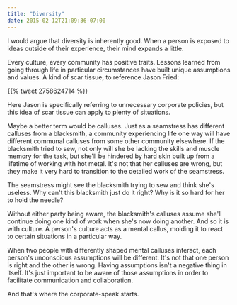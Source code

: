 ```yaml
---
title: "Diversity"
date: 2015-02-12T21:09:36-07:00
---
```


I would argue that diversity is inherently good. When a person is exposed to ideas outside of their experience, their mind expands a little.

<!--more-->

Every culture, every community has positive traits. Lessons learned from going through life in particular circumstances have built unique assumptions and values. A kind of scar tissue, to reference Jason Fried:

{{% tweet 2758624714 %}}

Here Jason is specifically referring to unnecessary corporate policies, but this idea of scar tissue can apply to plenty of situations.

Maybe a better term would be calluses.
Just as a seamstress has different calluses from a blacksmith, a community experiencing life one way will have different communal calluses from some other community elsewhere.
If the blacksmith tried to sew, not only will she be lacking the skills and muscle memory for the task, but she'll be hindered by hard skin built up from a lifetime of working with hot metal.
It's not that her calluses are wrong, but they make it very hard to transition to the detailed work of the seamstress.

The seamstress might see the blacksmith trying to sew and think she's useless. Why can't this blacksmith just do it right? Why is it so hard for her to hold the needle?

Without either party being aware, the blacksmith's calluses assume she'll continue doing one kind of work when she's now doing another. And so it is with culture. A person's culture acts as a mental callus, molding it to react to certain situations in a particular way.

When two people with differently shaped mental calluses interact, each person's unconscious assumptions will be different. It's not that one person is right and the other is wrong. Having assumptions isn't a negative thing in itself. It's just important to be aware of those assumptions in order to facilitate communication and collaboration.

And that's where the corporate-speak starts.